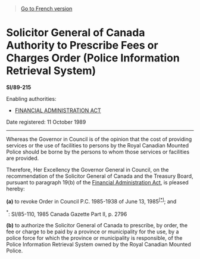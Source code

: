 > [Go to French version](/fr/Règlements/Textes%20réglementaires/89/215.md)

# Solicitor General of Canada Authority to Prescribe Fees or Charges Order (Police Information Retrieval System)

**SI/89-215**

Enabling authorities: 
- [FINANCIAL ADMINISTRATION ACT](/en/Acts/Revised%20Statutes%20of%20Canada/F/F-11.md)

Date registered: 11 October 1989

----------

Whereas the Governor in Council is of the opinion that the cost of providing services or the use of facilities to persons by the Royal Canadian Mounted Police should be borne by the persons to whom those services or facilities are provided.

Therefore, Her Excellency the Governor General in Council, on the recommendation of the Solicitor General of Canada and the Treasury Board, pursuant to paragraph 19(b) of the [Financial Administration Act](/en/Acts/Revised%20Statutes%20of%20Canada/F/F-11.md), is pleased hereby:

**(a)** to revoke Order in Council P.C. 1985-1938 of June 13, 1985<sup><a href='#fn_SI-89-215_e_hq_6459'>[*]</a></sup>; and

<a name='fn_SI-89-215_e_hq_6459'><sup>*</sup></a>: SI/85-110, 1985 Canada Gazette Part II, p. 2796<br />



**(b)** to authorize the Solicitor General of Canada to prescribe, by order, the fee or charge to be paid by a province or municipality for the use, by a police force for which the province or municipality is responsible, of the Police Information Retrieval System owned by the Royal Canadian Mounted Police.




